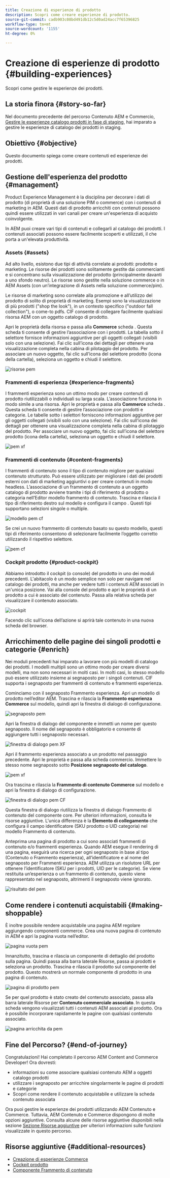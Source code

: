 ```yaml
---
title: Creazione di esperienze di prodotto
description: Scopri come creare esperienze di prodotto.
source-git-commit: cadb903c08bd491db12c5d0ad24acc7f65396825
workflow-type: tm+mt
source-wordcount: '1155'
ht-degree: 0%

---
```


# Creazione di esperienze di prodotto {#building-experiences}

Scopri come gestire le esperienze dei prodotti.

## La storia finora {#story-so-far}

Nel documento precedente del percorso Contenuto AEM e Commercio, [Gestire le esperienze catalogo prodotti in fase di staging](staged-catalog.md), hai imparato a gestire le esperienze di catalogo dei prodotti in staging.

## Obiettivo {#objective}

Questo documento spiega come creare contenuti ed esperienze dei prodotti.

## Gestione dell&#39;esperienza del prodotto {#management}

Product Experience Management è la disciplina per decorare i dati di prodotto (di proprietà di una soluzione PIM o commerce) con i contenuti di marketing in AEM. Questi dati di prodotto arricchiti con contenuti possono quindi essere utilizzati in vari canali per creare un&#39;esperienza di acquisto coinvolgente.

In AEM puoi creare vari tipi di contenuti e collegarli al catalogo dei prodotti. I contenuti associati possono essere facilmente scoperti e utilizzati, il che porta a un&#39;elevata produttività.

### Assets {#assets}

Ad alto livello, esistono due tipi di attività correlate ai prodotti: prodotto e marketing. Le risorse dei prodotti sono solitamente gestite dai commercianti e si concentrano sulla visualizzazione del prodotto (principalmente davanti a uno sfondo neutro). Le risorse sono gestite nella soluzione commerce o in AEM Assets (con un’integrazione di Assets nella soluzione commerce/pim).

Le risorse di marketing sono correlate alla promozione e all’utilizzo del prodotto di solito di proprietà di marketing. Esempi sono la visualizzazione di più prodotti (&quot;shop the look&quot;), in un contesto specifico (&quot;outdoor fall collection&quot;), o come-to pdfs. CIF consente di collegare facilmente qualsiasi risorsa AEM con un oggetto catalogo di prodotto.

Apri le proprietà della risorsa e passa alla **Commerce** scheda . Questa scheda ti consente di gestire l’associazione con i prodotti. La tabella sotto il selettore fornisce informazioni aggiuntive per gli oggetti collegati (visibili solo con una selezione). Fai clic sull’icona dei dettagli per ottenere una visualizzazione completa nella cabina di pilotaggio del prodotto. Per associare un nuovo oggetto, fai clic sull’icona del selettore prodotto (icona della cartella), seleziona un oggetto e chiudi il selettore.

![risorse pem](assets/pem-assets.png)

### Frammenti di esperienza {#experience-fragments}

I frammenti esperienza sono un ottimo modo per creare contenuti di prodotto riutilizzabili o individuali su larga scala. L’associazione funziona in modo simile a una risorsa. Apri le proprietà e passa alla **Commerce** scheda . Questa scheda ti consente di gestire l’associazione con prodotti e categorie. Le tabelle sotto i selettori forniscono informazioni aggiuntive per gli oggetti collegati (visibili solo con una selezione). Fai clic sull’icona dei dettagli per ottenere una visualizzazione completa nella cabina di pilotaggio del prodotto. Per associare un nuovo oggetto, fai clic sull’icona del selettore prodotto (icona della cartella), seleziona un oggetto e chiudi il selettore.

![pem xf](assets/pem-xf.png)

### Frammenti di contenuto {#content-fragments}

I frammenti di contenuto sono il tipo di contenuto migliore per qualsiasi contenuto strutturato. Può essere utilizzato per migliorare i dati dei prodotti esterni con dati di marketing aggiuntivi o per creare contenuti in modo headless. L’associazione di un frammento di contenuto a un oggetto catalogo di prodotto avviene tramite i tipi di riferimento di prodotto o categoria nell’Editor modello frammento di contenuto. Trascina e rilascia il tipo di riferimento destro sul modello e configura il campo . Questi tipi supportano selezioni singole o multiple.

![modello pem cf](assets/pem-cf-model.png)

Se crei un nuovo frammento di contenuto basato su questo modello, questi tipi di riferimento consentono di selezionare facilmente l’oggetto corretto utilizzando il rispettivo selettore.

![pem cf](assets/pem-cf.png)

### Cockpit prodotto {#product-cockpit}

Abbiamo introdotto il cockpit (o console) del prodotto in uno dei moduli precedenti. L&#39;abitacolo è un modo semplice non solo per navigare nel catalogo dei prodotti, ma anche per vedere tutti i contenuti AEM associati in un&#39;unica posizione. Vai alla console del prodotto e apri le proprietà di un prodotto a cui è associato del contenuto. Passa alla relativa scheda per visualizzare il contenuto associato.

![cockpit](assets/pem-cockpit.png)

Facendo clic sull’icona dell’azione si aprirà tale contenuto in una nuova scheda del browser.

## Arricchimento delle pagine dei singoli prodotti e categorie {#enrich}

Nei moduli precedenti hai imparato a lavorare con più modelli di catalogo dei prodotti. I modelli multipli sono un ottimo modo per creare diversi modelli, ma non sono necessari in molti casi. In molti casi, lo stesso modello può essere utilizzato insieme ai segnaposto per i singoli contenuti. CIF supporta i segnaposto per frammenti di contenuto e frammenti esperienza.

Cominciamo con il segnaposto Frammento esperienza. Apri un modello di prodotto nell’editor AEM. Trascina e rilascia la **Frammento esperienza Commerce** sul modello, quindi apri la finestra di dialogo di configurazione.

![segnaposto pem](assets/pem-placeholder.png)

Apri la finestra di dialogo del componente e immetti un nome per questo segnaposto. Il nome del segnaposto è obbligatorio e consente di aggiungere tutti i segnaposto necessari.

![finestra di dialogo pem XF](assets/pem-dialog-xf.png)

Apri il frammento esperienza associato a un prodotto nel passaggio precedente. Apri le proprietà e passa alla scheda commercio. Immettere lo stesso nome segnaposto sotto **Posizione segnaposto del catalogo**.

![pem xf](assets/pem-xf.png)

Ora trascina e rilascia la **Frammento di contenuto Commerce** sul modello e apri la finestra di dialogo di configurazione.

![finestra di dialogo pem CF](assets/pem-dialog-cf.png)

Questa finestra di dialogo riutilizza la finestra di dialogo Frammento di contenuto del componente core. Per ulteriori informazioni, consulta le risorse aggiuntive. L&#39;unica differenza è la **Elemento di collegamento** che configura il campo identificatore (SKU prodotto o UID categoria) nel modello Frammento di contenuto.

Anteprima una pagina di prodotto a cui sono associati frammenti di contenuto e/o frammenti esperienza. Quando AEM esegue il rendering di una pagina, eseguirà una ricerca per ogni segnaposto in base al tipo (Contenuto o Frammento esperienza), all’identificatore e al nome del segnaposto per Frammenti esperienza. AEM utilizza un risolutore URL per ottenere l’identificatore (SKU per i prodotti, UID per le categorie). Se viene restituita un’esperienza o un frammento di contenuto, questo viene rappresentato nel segnaposto, altrimenti il segnaposto viene ignorato.

![risultato del pem](assets/pem-result.png)

## Come rendere i contenuti acquistabili {#making-shoppable}

È inoltre possibile rendere acquistabile una pagina AEM regolare aggiungendo componenti commerce. Crea una nuova pagina di contenuto in AEM e apri la pagina vuota nell’editor.

![pagina vuota pem](assets/pem-page-empty.png)

Innanzitutto, trascina e rilascia un componente di dettaglio del prodotto sulla pagina. Quindi passa alla barra laterale Risorse, passa ai prodotti e seleziona un prodotto. Trascina e rilascia il prodotto sul componente del prodotto. Questo mostrerà un normale componente di prodotto in una pagina di contenuto.

![pagina di prodotto pem](assets/pem-page-product.png)

Se per quel prodotto è stato creato del contenuto associato, passa alla barra laterale Risorse per **Contenuto commerciale associato**. In questa scheda vengono visualizzati tutti i contenuti AEM associati al prodotto. Ora è possibile incorporare rapidamente le pagine con qualsiasi contenuto associato.

![pagina arricchita da pem](assets/pem-page-enriched.png)

## Fine del Percorso? {#end-of-journey}

Congratulazioni! Hai completato il percorso AEM Content and Commerce Developer! Ora dovresti:

* informazioni su come associare qualsiasi contenuto AEM a oggetti catalogo prodotti
* utilizzare i segnaposto per arricchire singolarmente le pagine di prodotti e categorie
* Scopri come rendere il contenuto acquistabile e utilizzare la scheda contenuto associata

Ora puoi gestire le esperienze dei prodotti utilizzando AEM Contenuto e Commerce. Tuttavia, AEM Contenuto e Commerce dispongono di molte opzioni aggiuntive. Consulta alcune delle risorse aggiuntive disponibili nella sezione [Sezione Risorse aggiuntive](#additional-resources) per ulteriori informazioni sulle funzioni visualizzate in questo percorso.

## Risorse aggiuntive {#additional-resources}

* [Creazione di esperienze Commerce](/help/commerce-cloud/authoring/authoring-commerce-experiences.md)
* [Cockpit prodotto](/help/commerce-cloud/authoring/product-cockpit.md)
* [Componente Frammento di contenuto](https://experienceleague.adobe.com/docs/experience-manager-core-components/using/components/content-fragment-component.html?lang=en)
